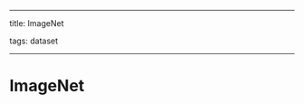 
---

title: ImageNet

tags: dataset 

---

# ImageNet








































































